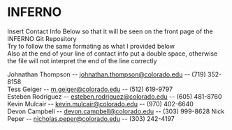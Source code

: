 # INFERNO
Insert Contact Info Below so that it will be seen on the front page of the INFERNO Git Repository  
Try to follow the same formating as what I provided below  
Also at the end of your line of contact info put a double space, otherwise the file will not interpret the end of the line correctly  
  
Johnathan Thompson -- johnathan.thompson@colorado.edu -- (719) 352-8158  
Tess Geiger -- m.geiger@colorado.edu -- (512) 619-9797  
Esteben Rodriguez -- esteben.rodriguez@colorado.edu -- (605) 481-8760  
Kevin Mulcair -- kevin.mulcair@colorado.edu -- (970) 402-6640  
Devon Campbell -- devon.campbell@colorado.edu -- (303) 999-8628
Nick Peper -- nicholas.peper@colorado.edu -- (303) 242-4197
